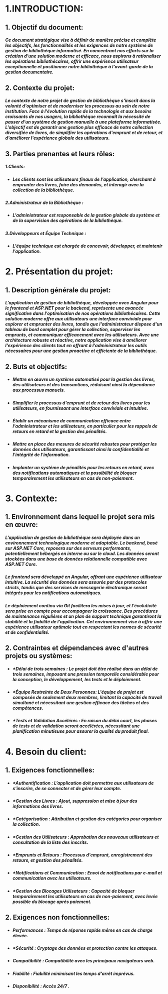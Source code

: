 # 1.INTRODUCTION:
## 1. Objectif du document:
##### Ce document stratégique vise à définir de manière précise et complète les objectifs, les fonctionnalités et les exigences de notre système de gestion de bibliothèque informatisé. En concentrant nos efforts sur la création d'une solution moderne et efficace, nous aspirons à rationaliser les opérations bibliothécaires, offrir une expérience utilisateur exceptionnelle et positionner notre bibliothèque à l'avant-garde de la gestion documentaire.
## 2. Contexte du projet:
##### Le contexte de notre projet de gestion de bibliothèque s'inscrit dans la volonté d'optimiser et de moderniser les processus au sein de notre institution. Face à l'évolution rapide de la technologie et aux besoins croissants de nos usagers, la bibliothèque reconnaît la nécessité de passer d'un système de gestion manuelle à une plateforme informatisée. L'objectif est de garantir une gestion plus efficace de notre collection diversifiée de livres, de simplifier les opérations d'emprunt et de retour, et d'améliorer l'expérience globale des utilisateurs.
## 3. Parties prenantes et leurs rôles:
##### 1.Clients:
 - #####    Les clients sont les utilisateurs finaux de l'application, cherchant à emprunter des livres, faire des demandes, et interagir avec la collection de la bibliothèque.
##### 2.Administrateur de la Bibliothèque :
  - #####    L'administrateur est responsable de la gestion globale du système et de la supervision des opérations de la bibliothèque.
##### 3.Développeurs et Équipe Technique :
  - #####    L'équipe technique est chargée de concevoir, développer, et maintenir l'application.
# 2. Présentation du projet:
## 1. Description générale du projet:
##### L'application de gestion de bibliothèque, développée avec Angular pour le frontend et ASP.NET pour le backend, représente une avancée significative dans l'optimisation de nos opérations bibliothécaires. Cette solution moderne offre aux utilisateurs une interface conviviale pour explorer et emprunter des livres, tandis que l'administrateur dispose d'un tableau de bord complet pour gérer la collection, superviser les emprunts, et communiquer efficacement avec les utilisateurs. Avec une architecture robuste et réactive, notre application vise à améliorer l'expérience des clients tout en offrant à l'administrateur les outils nécessaires pour une gestion proactive et efficiente de la bibliothèque.
## 2. Buts et objectifs:
- ##### Mettre en œuvre un système automatisé pour la gestion des livres, des utilisateurs et des transactions, réduisant ainsi la dépendance aux processus manuels.
- ##### Simplifier le processus d'emprunt et de retour des livres pour les utilisateurs, en fournissant une interface conviviale et intuitive.
- ##### Établir un mécanisme de communication efficace entre l'administrateur et les utilisateurs, en particulier pour les rappels de retours en retard et la gestion des pénalités.
- ##### Mettre en place des mesures de sécurité robustes pour protéger les données des utilisateurs, garantissant ainsi la confidentialité et l'intégrité de l'information.
- ##### Implanter un système de pénalités pour les retours en retard, avec des notifications automatiques et la possibilité de bloquer temporairement les utilisateurs en cas de non-paiement.
# 3. Contexte:
## 1. Environnement dans lequel le projet sera mis en œuvre:
##### L'application de gestion de bibliothèque sera déployée dans un environnement technologique moderne et adaptable. Le backend, basé sur ASP.NET Core, reposera sur des serveurs performants, potentiellement hébergés en interne ou sur le cloud. Les données seront stockées dans une base de données relationnelle compatible avec ASP.NET Core.

##### Le frontend sera développé en Angular, offrant une expérience utilisateur intuitive. La sécurité des données sera assurée par des protocoles stricts, tandis que des services de messagerie électronique seront intégrés pour les notifications automatiques.

##### Le déploiement continu via Git facilitera les mises à jour, et l'évolutivité sera prise en compte pour accompagner la croissance. Des procédures de maintenance régulières et un plan de support technique garantiront la stabilité et la fiabilité de l'application. Cet environnement vise à offrir une expérience utilisateur optimale tout en respectant les normes de sécurité et de confidentialité.
## 2. Contraintes et dépendances avec d'autres projets ou systèmes:
- ##### **Délai de trois semaines :* Le projet doit être réalisé dans un délai de trois semaines, imposant une pression temporelle considérable pour la conception, le développement, les tests et le déploiement.
- ##### **Équipe Restreinte de Deux Personnes:* L'équipe de projet est composée de seulement deux membres, limitant la capacité de travail simultané et nécessitant une gestion efficace des tâches et des compétences.
- ##### **Tests et Validation Accélérés :* En raison du délai court, les phases de tests et de validation seront accélérées, nécessitant une planification minutieuse pour assurer la qualité du produit final.
# 4. Besoin du client:
## 1. Exigences fonctionnelles:
- ##### **Authentification :* L’application doit permettre aux utilisateurs de s'inscrire, de se connecter et de gérer leur compte.
- ##### **Gestion des Livres :* Ajout, suppression et mise à jour des informations des livres.
- ##### **Catégorisation :* Attribution et gestion des catégories pour organiser la collection.
- ##### **Gestion des Utilisateurs :* Approbation des nouveaux utilisateurs et consultation de la liste des inscrits.
- ##### **Emprunts et Retours :* Processus d'emprunt, enregistrement des retours, et gestion des pénalités.
- ##### **Notifications et Communication :* Envoi de notifications par e-mail et communication avec les utilisateurs.
- ##### **Gestion des Blocages Utilisateurs :* Capacité de bloquer temporairement les utilisateurs en cas de non-paiement, avec levée possible du blocage après paiement.
## 2. Exigences non fonctionnelles:
- ##### *Performances :* Temps de réponse rapide même en cas de charge élevée.
- ##### *Sécurité : Cryptage des données et protection contre les attaques.
- ##### *Compatibilité :* Compatibilité avec les principaux navigateurs web.
- ##### *Fiabilité :* Fiabilité minimisant les temps d'arrêt imprévus.
- ##### *Disponibilité :* Accès 24/7 .

